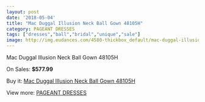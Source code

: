 ```yaml
---
layout: post
date: '2018-05-04'
title: "Mac Duggal Illusion Neck Ball Gown 48105H"
category: PAGEANT DRESSES
tags: ["dresses","ball","bridal","unique","sale"]
image: http://img.eudances.com/4580-thickbox_default/mac-duggal-illusion-neck-ball-gown-48105h.jpg
---
```

Mac Duggal Illusion Neck Ball Gown 48105H

On Sales: **$577.99**
<a href="https://www.eudances.com/en/pageant-dresses/1535-mac-duggal-illusion-neck-ball-gown-48105h.html"><amp-img layout="responsive" width="600" height="600" src="//img.eudances.com/4580-thickbox_default/mac-duggal-illusion-neck-ball-gown-48105h.jpg" alt="Mac Duggal Illusion Neck Ball Gown 48105H 0" /></a>
<a href="https://www.eudances.com/en/pageant-dresses/1535-mac-duggal-illusion-neck-ball-gown-48105h.html"><amp-img layout="responsive" width="600" height="600" src="//img.eudances.com/4582-thickbox_default/mac-duggal-illusion-neck-ball-gown-48105h.jpg" alt="Mac Duggal Illusion Neck Ball Gown 48105H 1" /></a>
<a href="https://www.eudances.com/en/pageant-dresses/1535-mac-duggal-illusion-neck-ball-gown-48105h.html"><amp-img layout="responsive" width="600" height="600" src="//img.eudances.com/4581-thickbox_default/mac-duggal-illusion-neck-ball-gown-48105h.jpg" alt="Mac Duggal Illusion Neck Ball Gown 48105H 2" /></a>

Buy it: [Mac Duggal Illusion Neck Ball Gown 48105H](https://www.eudances.com/en/pageant-dresses/1535-mac-duggal-illusion-neck-ball-gown-48105h.html "Mac Duggal Illusion Neck Ball Gown 48105H")

View more: [PAGEANT DRESSES](https://www.eudances.com/en/16-pageant-dresses "PAGEANT DRESSES")
